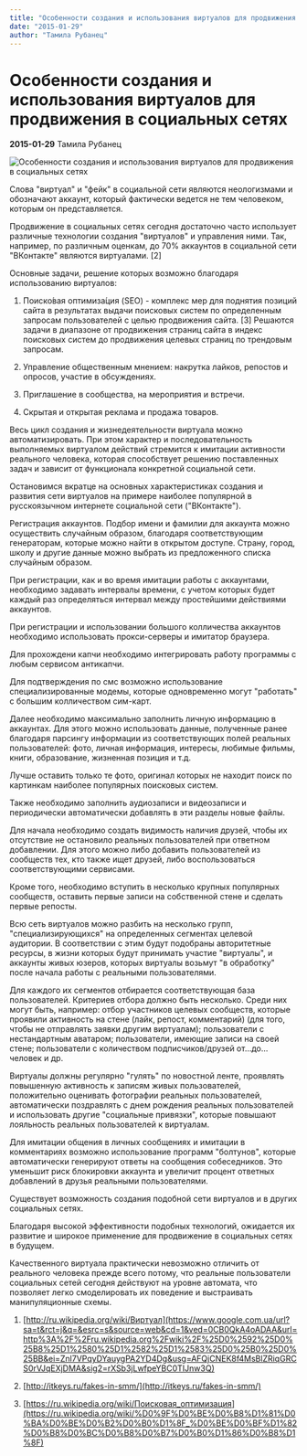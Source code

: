 ```yaml
---
title: "Особенности создания и использования виртуалов для продвижения в социальных сетях"
date: "2015-01-29"
author: "Тамила Рубанец"
---
```


# Особенности создания и использования виртуалов для продвижения в социальных сетях

**2015-01-29** Тамила Рубанец

![Особенности создания и использования виртуалов для продвижения в социальных сетях](http://bezumno.ru/uploads/posts/2009-07/1248871569_maybe_its_virtual_love_by_areyou.jpeg.jpg)

Слова "виртуал" и "фейк" в социальной сети являются неологизмами и обозначают аккаунт, который фактически ведется не тем человеком, которым он представляется.

Продвижение в социальных сетях сегодня достаточно часто использует различные технологии создания "виртуалов" и управления ними. Так, например, по различным оценкам, до 70% аккаунтов в социальной сети "ВКонтакте" являются виртуалами. [2]

Основные задачи, решение которых возможно благодаря использованию виртуалов:

1. Поиско́вая оптимиза́ция (SEO) - комплекс мер для поднятия позиций сайта в результатах выдачи поисковых систем по определенным запросам пользователей с целью продвижения сайта. [3] Решаются задачи в диапазоне от продвижения страниц сайта в индекс поисковых систем до продвижения целевых страниц по трендовым запросам.

1. Управление общественным мнением: накрутка лайков, репостов и опросов, участие в обсуждениях.

1. Приглашение в сообщества, на мероприятия и встречи.

1. Скрытая и открытая реклама и продажа товаров.

Весь цикл создания и жизнедеятельности виртуала можно автоматизировать. При этом характер и последовательность выполняемых виртуалом действий стремится к имитации активности реального человека, которая способствует решению поставленных задач и зависит от функционала конкретной социальной сети.

Остановимся вкратце на основных характеристиках создания и развития сети виртуалов на примере наиболее популярной в русскоязычном интернете социальной сети ("ВКонтакте").

Регистрация аккаунтов. Подбор имени и фамилии для аккаунта можно осуществить случайным образом, благодаря соответствующим генераторам, которые можно найти в открытом доступе. Страну, город, школу и другие данные можно выбрать из предложенного списка случайным образом.

При регистрации, как и во время имитации работы с аккаунтами, необходимо задавать интервалы времени, с учетом которых будет каждый раз определяться интервал между простейшими действиями аккаунтов.

При регистрации и использовании большого колличества аккаунтов необходимо использовать прокси-серверы и имитатор браузера.

Для прохождени капчи необходимо интегрировать работу программы с любым сервисом антикапчи.

Для подтверждения по смс возможно использование специализированные модемы, которые одновременно могут "работать" с большим колличеством сим-карт.

Далее необходимо максимально заполнить личную информацию в аккаунтах. Для этого можно использовать данные, полученные ранее благодаря парсингу информации из соответствующих полей реальных пользователей: фото, личная информация, интересы, любимые фильмы, книги, образование, жизненная позиция и т.д.

Лучше оставить только те фото, оригинал которых не находит поиск по картинкам наиболее популярных поисковых систем.

Также необходимо заполнить аудиозаписи и видеозаписи и периодически автоматически добавлять в эти разделы новые файлы.

Для начала необходимо создать видимость наличия друзей, чтобы их отсутствие не остановило реальных пользователей при ответном добавлении. Для этого можно либо добавить пользователей из сообществ тех, кто также ищет друзей, либо воспользоваться соответствующими сервисами.

Кроме того, необходимо вступить в несколько крупных популярных сообществ, оставить первые записи на собственной стене и сделать первые репосты.

Всю сеть виртуалов можно разбить на несколько групп, "специализирующихся" на определенных сегментах целевой аудитории. В соответствии с этим будут подобраны авторитетные ресурсы, в жизни которых будут принимать участие "виртуалы", и аккаунты живых юзеров, которых виртуалы возьмут "в обработку" после начала работы с реальными пользователями.

Для каждого их сегментов отбирается соответствующая база пользователей. Критериев отбора должно быть несколько. Среди них могут быть, например: отбор участников целевых сообществ, которые проявили активность на стене (лайк, репост, комментарий) (для того, чтобы не отправлять заявки другим виртуалам); пользователи с нестандартным аватаром; пользователи, имеющие записи на своей стене; пользователи с количеством подписчиков/друзей от...до... человек и др.

Виртуалы должны регулярно "гулять" по новостной ленте, проявлять повышенную активность к записям живых пользователей, положительно оценивать фотографии реальных пользователей, автоматически поздравлять с днем рождения реальных пользователей и использовать другие "социальные привязки", которые повышают лояльность реальных пользователей к виртуалам.

Для имитации общения в личных сообщениях и имитации в комментариях возможно использование программ "болтунов", которые автоматически генерируют ответы на сообщения собеседников. Это уменьшит риск блокировки аккаунта и увеличит процент ответных добавлений в друзья реальными пользователями.

Существует возможность создания подобной сети виртуалов и в других социальных сетях.

Благодаря высокой эффективности подобных технологий, ожидается их развитие и широкое применение для продвижение в социальных сетях в будущем.

Качественного виртуала практически невозможно отличить от реального человека прежде всего потому, что реальные пользователи социальных сетей сегодня действуют на уровне автомата, что позволяет легко смоделировать их поведение и выстраивать манипуляционные схемы.

1. [http://ru.wikipedia.org/wiki/Виртуал](https://www.google.com.ua/url?sa=t&rct=j&q=&esrc=s&source=web&cd=1&ved=0CB0QkA4oADAA&url=http%3A%2F%2Fru.wikipedia.org%2Fwiki%2F%25D0%2592%25D0%25B8%25D1%2580%25D1%2582%25D1%2583%25D0%25B0%25D0%25BB&ei=Znl7VPqyDYauygPA2YD4Dg&usg=AFQjCNEK8f4MsBlZRiqGRCS0rVJqEXjDMA&sig2=rXSb3jLwfpeYBC0TIJnw3Q)

1. [http://itkeys.ru/fakes-in-smm/](http://itkeys.ru/fakes-in-smm/)

1. [https://ru.wikipedia.org/wiki/Поисковая_оптимизация](https://ru.wikipedia.org/wiki/%D0%9F%D0%BE%D0%B8%D1%81%D0%BA%D0%BE%D0%B2%D0%B0%D1%8F_%D0%BE%D0%BF%D1%82%D0%B8%D0%BC%D0%B8%D0%B7%D0%B0%D1%86%D0%B8%D1%8F)